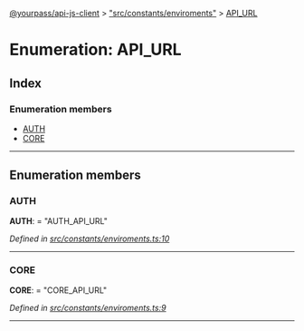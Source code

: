 [@yourpass/api-js-client](../README.md) > ["src/constants/enviroments"](../modules/_src_constants_enviroments_.md) > [API_URL](../enums/_src_constants_enviroments_.api_url.md)

# Enumeration: API_URL

## Index

### Enumeration members

* [AUTH](_src_constants_enviroments_.api_url.md#auth)
* [CORE](_src_constants_enviroments_.api_url.md#core)

---

## Enumeration members

<a id="auth"></a>

###  AUTH

**AUTH**:  = "AUTH_API_URL"

*Defined in [src/constants/enviroments.ts:10](https://github.com/yourpass/yourpass-api-js-client/blob/598a0e7/src/constants/enviroments.ts#L10)*

___
<a id="core"></a>

###  CORE

**CORE**:  = "CORE_API_URL"

*Defined in [src/constants/enviroments.ts:9](https://github.com/yourpass/yourpass-api-js-client/blob/598a0e7/src/constants/enviroments.ts#L9)*

___

